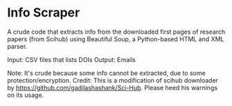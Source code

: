 # Info Scraper 
A crude code that extracts info from the downloaded first pages of research papers (from Scihub) using Beautiful Soup, a Python-based HTML and XML parser. 

Input: CSV files that lists DOIs  Output: Emails 

Note: It's crude because some info cannot be extracted, due to some protection/encryption.   Credit: This is a modification of scihub downloader by https://github.com/gadilashashank/Sci-Hub. Please heed his warnings on its usage. 
